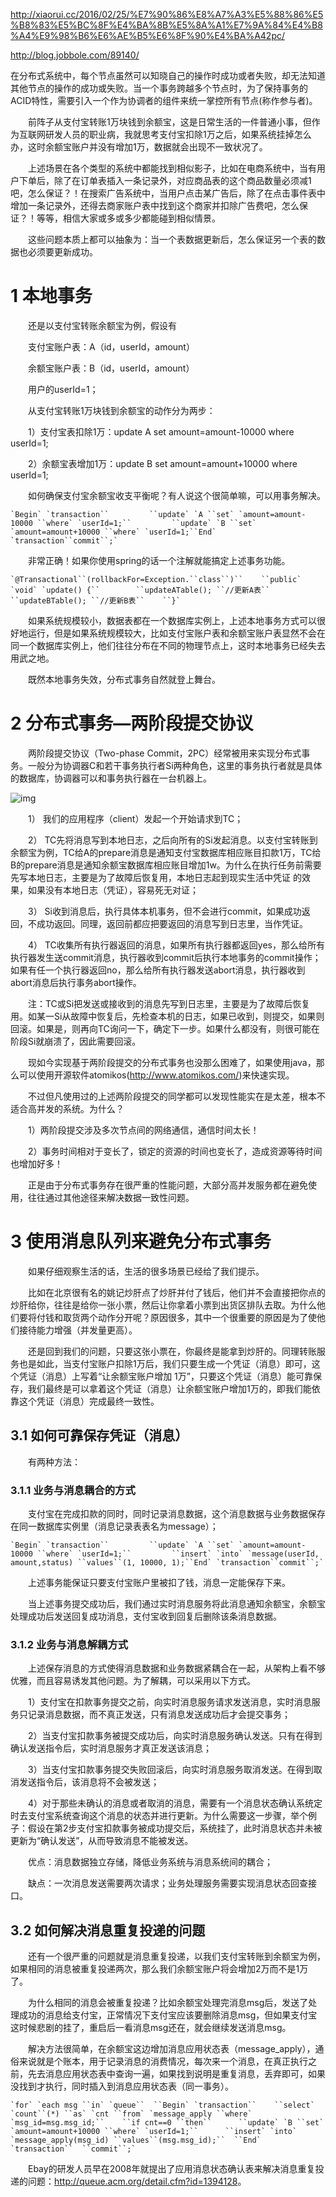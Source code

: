 http://xiaorui.cc/2016/02/25/%E7%90%86%E8%A7%A3%E5%88%86%E5%B8%83%E5%BC%8F%E4%BA%8B%E5%8A%A1%E7%9A%84%E4%B8%A4%E9%98%B6%E6%AE%B5%E6%8F%90%E4%BA%A42pc/



http://blog.jobbole.com/89140/

在分布式系统中，每个节点虽然可以知晓自己的操作时成功或者失败，却无法知道其他节点的操作的成功或失败。当一个事务跨越多个节点时，为了保持事务的ACID特性，需要引入一个作为协调者的组件来统一掌控所有节点(称作参与者)。





　　前阵子从支付宝转账1万块钱到余额宝，这是日常生活的一件普通小事，但作为互联网研发人员的职业病，我就思考支付宝扣除1万之后，如果系统挂掉怎么办，这时余额宝账户并没有增加1万，数据就会出现不一致状况了。

　　上述场景在各个类型的系统中都能找到相似影子，比如在电商系统中，当有用户下单后，除了在订单表插入一条记录外，对应商品表的这个商品数量必须减1吧，怎么保证？！在搜索广告系统中，当用户点击某广告后，除了在点击事件表中增加一条记录外，还得去商家账户表中找到这个商家并扣除广告费吧，怎么保证？！等等，相信大家或多或多少都能碰到相似情景。

　　这些问题本质上都可以抽象为：当一个表数据更新后，怎么保证另一个表的数据也必须要更新成功。

# 1 本地事务

　　还是以支付宝转账余额宝为例，假设有

　　支付宝账户表：A（id，userId，amount）　　

　　余额宝账户表：B（id，userId，amount）

　　用户的userId=1；

　　从支付宝转账1万块钱到余额宝的动作分为两步：

　　1）支付宝表扣除1万：update A set amount=amount-10000 where userId=1;

　　2）余额宝表增加1万：update B set amount=amount+10000 where userId=1;

　　如何确保支付宝余额宝收支平衡呢？有人说这个很简单嘛，可以用事务解决。

```
`Begin` `transaction``         ``update` `A ``set` `amount=amount-10000 ``where` `userId=1;``         ``update` `B ``set` `amount=amount+10000 ``where` `userId=1;``End` `transaction``commit``;`
```

　　非常正确！如果你使用spring的话一个注解就能搞定上述事务功能。

```
`@Transactional``(rollbackFor=Exception.``class``)``    ``public` `void` `update() {``        ``updateATable(); ``//更新A表``        ``updateBTable(); ``//更新B表``    ``}`
```

　　如果系统规模较小，数据表都在一个数据库实例上，上述本地事务方式可以很好地运行，但是如果系统规模较大，比如支付宝账户表和余额宝账户表显然不会在同一个数据库实例上，他们往往分布在不同的物理节点上，这时本地事务已经失去用武之地。

　　既然本地事务失效，分布式事务自然就登上舞台。

# 2 分布式事务—两阶段提交协议

　　两阶段提交协议（Two-phase Commit，2PC）经常被用来实现分布式事务。一般分为协调器C和若干事务执行者Si两种角色，这里的事务执行者就是具体的数据库，协调器可以和事务执行器在一台机器上。

![img](https://images0.cnblogs.com/blog2015/522490/201508/091642197846523.png)

　　1） 我们的应用程序（client）发起一个开始请求到TC；

　　2） TC先将<prepare>消息写到本地日志，之后向所有的Si发起<prepare>消息。以支付宝转账到余额宝为例，TC给A的prepare消息是通知支付宝数据库相应账目扣款1万，TC给B的prepare消息是通知余额宝数据库相应账目增加1w。为什么在执行任务前需要先写本地日志，主要是为了故障后恢复用，本地日志起到现实生活中凭证 的效果，如果没有本地日志（凭证），容易死无对证；

　　3） Si收到<prepare>消息后，执行具体本机事务，但不会进行commit，如果成功返回<yes>，不成功返回<no>。同理，返回前都应把要返回的消息写到日志里，当作凭证。

　　4） TC收集所有执行器返回的消息，如果所有执行器都返回yes，那么给所有执行器发生送commit消息，执行器收到commit后执行本地事务的commit操作；如果有任一个执行器返回no，那么给所有执行器发送abort消息，执行器收到abort消息后执行事务abort操作。

　　注：TC或Si把发送或接收到的消息先写到日志里，主要是为了故障后恢复用。如某一Si从故障中恢复后，先检查本机的日志，如果已收到<commit >，则提交，如果<abort >则回滚。如果是<yes>，则再向TC询问一下，确定下一步。如果什么都没有，则很可能在<prepare>阶段Si就崩溃了，因此需要回滚。

　　现如今实现基于两阶段提交的分布式事务也没那么困难了，如果使用java，那么可以使用开源软件atomikos(<http://www.atomikos.com/>)来快速实现。

　　不过但凡使用过的上述两阶段提交的同学都可以发现性能实在是太差，根本不适合高并发的系统。为什么？

　　1）两阶段提交涉及多次节点间的网络通信，通信时间太长！

　　2）事务时间相对于变长了，锁定的资源的时间也变长了，造成资源等待时间也增加好多！

　　正是由于分布式事务存在很严重的性能问题，大部分高并发服务都在避免使用，往往通过其他途径来解决数据一致性问题。

# 3 使用消息队列来避免分布式事务

　　如果仔细观察生活的话，生活的很多场景已经给了我们提示。

　　比如在北京很有名的姚记炒肝点了炒肝并付了钱后，他们并不会直接把你点的炒肝给你，往往是给你一张小票，然后让你拿着小票到出货区排队去取。为什么他们要将付钱和取货两个动作分开呢？原因很多，其中一个很重要的原因是为了使他们接待能力增强（并发量更高）。

　　还是回到我们的问题，只要这张小票在，你最终是能拿到炒肝的。同理转账服务也是如此，当支付宝账户扣除1万后，我们只要生成一个凭证（消息）即可，这个凭证（消息）上写着“让余额宝账户增加 1万”，只要这个凭证（消息）能可靠保存，我们最终是可以拿着这个凭证（消息）让余额宝账户增加1万的，即我们能依靠这个凭证（消息）完成最终一致性。

## 3.1 如何可靠保存凭证（消息）

　　有两种方法：

### 3.1.1 业务与消息耦合的方式

　　支付宝在完成扣款的同时，同时记录消息数据，这个消息数据与业务数据保存在同一数据库实例里（消息记录表表名为message）；

```
`Begin` `transaction``         ``update` `A ``set` `amount=amount-10000 ``where` `userId=1;``         ``insert` `into` `message(userId, amount,status) ``values``(1, 10000, 1);``End` `transaction``commit``;`
```

　　上述事务能保证只要支付宝账户里被扣了钱，消息一定能保存下来。

　　当上述事务提交成功后，我们通过实时消息服务将此消息通知余额宝，余额宝处理成功后发送回复成功消息，支付宝收到回复后删除该条消息数据。

### 3.1.2 业务与消息解耦方式

　　上述保存消息的方式使得消息数据和业务数据紧耦合在一起，从架构上看不够优雅，而且容易诱发其他问题。为了解耦，可以采用以下方式。

　　1）支付宝在扣款事务提交之前，向实时消息服务请求发送消息，实时消息服务只记录消息数据，而不真正发送，只有消息发送成功后才会提交事务；

　　2）当支付宝扣款事务被提交成功后，向实时消息服务确认发送。只有在得到确认发送指令后，实时消息服务才真正发送该消息；

　　3）当支付宝扣款事务提交失败回滚后，向实时消息服务取消发送。在得到取消发送指令后，该消息将不会被发送；

　　4）对于那些未确认的消息或者取消的消息，需要有一个消息状态确认系统定时去支付宝系统查询这个消息的状态并进行更新。为什么需要这一步骤，举个例子：假设在第2步支付宝扣款事务被成功提交后，系统挂了，此时消息状态并未被更新为“确认发送”，从而导致消息不能被发送。

　　优点：消息数据独立存储，降低业务系统与消息系统间的耦合；

　　缺点：一次消息发送需要两次请求；业务处理服务需要实现消息状态回查接口。

## 3.2 如何解决消息重复投递的问题

　　还有一个很严重的问题就是消息重复投递，以我们支付宝转账到余额宝为例，如果相同的消息被重复投递两次，那么我们余额宝账户将会增加2万而不是1万了。

　　为什么相同的消息会被重复投递？比如余额宝处理完消息msg后，发送了处理成功的消息给支付宝，正常情况下支付宝应该要删除消息msg，但如果支付宝这时候悲剧的挂了，重启后一看消息msg还在，就会继续发送消息msg。

　　解决方法很简单，在余额宝这边增加消息应用状态表（message_apply），通俗来说就是个账本，用于记录消息的消费情况，每次来一个消息，在真正执行之前，先去消息应用状态表中查询一遍，如果找到说明是重复消息，丢弃即可，如果没找到才执行，同时插入到消息应用状态表（同一事务）。

```
`for` `each msg ``in` `queue``  ``Begin` `transaction``    ``select` `count``(*) ``as` `cnt ``from` `message_apply ``where` `msg_id=msg.msg_id;``    ``if cnt==0 ``then``      ``update` `B ``set` `amount=amount+10000 ``where` `userId=1;``      ``insert` `into` `message_apply(msg_id) ``values``(msg.msg_id);``  ``End` `transaction``  ``commit``;`
```

　　Ebay的研发人员早在2008年就提出了应用消息状态确认表来解决消息重复投递的问题：<http://queue.acm.org/detail.cfm?id=1394128>。